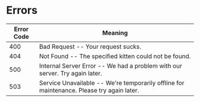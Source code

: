 # Errors


Error Code | Meaning
---------- | -------
400 | Bad Request -- Your request sucks.
404 | Not Found -- The specified kitten could not be found.
500 | Internal Server Error -- We had a problem with our server. Try again later.
503 | Service Unavailable -- We're temporarily offline for maintenance. Please try again later.
